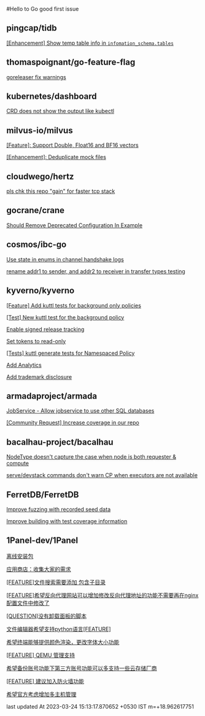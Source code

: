 #Hello to Go good first issue

 
  ## pingcap/tidb
 [[Enhancement] Show temp table info in `infomation_schema.tables`](https://github.com/pingcap/tidb/issues/41686)


  ## thomaspoignant/go-feature-flag
 [goreleaser fix warnings](https://github.com/thomaspoignant/go-feature-flag/issues/598)


  ## kubernetes/dashboard
 [CRD does not show the output like kubectl](https://github.com/kubernetes/dashboard/issues/7633)


  ## milvus-io/milvus
 [[Feature]: Support Double, Float16 and BF16 vectors](https://github.com/milvus-io/milvus/issues/22837)


 [[Enhancement]: Deduplicate mock files](https://github.com/milvus-io/milvus/issues/22562)


  ## cloudwego/hertz
 [pls chk this repo "gain" for faster tcp stack](https://github.com/cloudwego/hertz/issues/639)


  ## gocrane/crane
 [Should Remove Deprecated Configuration In Example](https://github.com/gocrane/crane/issues/719)


  ## cosmos/ibc-go
 [Use state in enums in channel handshake logs ](https://github.com/cosmos/ibc-go/issues/3335)


 [rename addr1 to sender, and addr2 to receiver in transfer types testing](https://github.com/cosmos/ibc-go/issues/3324)


  ## kyverno/kyverno
 [[Feature] Add kuttl tests for background only policies](https://github.com/kyverno/kyverno/issues/6667)


 [[Test] New kuttl test for the background policy](https://github.com/kyverno/kyverno/issues/6605)


 [Enable signed release tracking](https://github.com/kyverno/kyverno/issues/6482)


 [Set tokens to read-only](https://github.com/kyverno/kyverno/issues/6483)


 [[Tests] kuttl generate tests for Namespaced Policy](https://github.com/kyverno/kyverno/issues/6535)


 [Add Analytics](https://github.com/kyverno/kyverno/issues/6480)


 [Add trademark disclosure](https://github.com/kyverno/kyverno/issues/6493)


  ## armadaproject/armada
 [JobService - Allow jobservice to use other SQL databases](https://github.com/armadaproject/armada/issues/2163)


 [[Community Request] Increase coverage in our repo](https://github.com/armadaproject/armada/issues/2167)


  ## bacalhau-project/bacalhau
 [NodeType doesn't capture the case when node is both requester & compute ](https://github.com/bacalhau-project/bacalhau/issues/2178)


 [serve/devstack commands don't warn CP when executors are not available](https://github.com/bacalhau-project/bacalhau/issues/2177)


  ## FerretDB/FerretDB
 [Improve fuzzing with recorded seed data](https://github.com/FerretDB/FerretDB/issues/2100)


 [Improve building with test coverage information](https://github.com/FerretDB/FerretDB/issues/2102)


  ## 1Panel-dev/1Panel
 [离线安装包](https://github.com/1Panel-dev/1Panel/issues/261)


 [应用商店：收集大家的需求](https://github.com/1Panel-dev/1Panel/issues/250)


 [[FEATURE]文件搜索需要添加 包含子目录](https://github.com/1Panel-dev/1Panel/issues/329)


 [[FEATURE]希望反向代理网站可以增加修改反向代理地址的功能不需要再在nginx配置文件中修改了](https://github.com/1Panel-dev/1Panel/issues/324)


 [[QUESTION]没有卸载面板的脚本](https://github.com/1Panel-dev/1Panel/issues/330)


 [文件编辑器希望支持python语言[FEATURE]](https://github.com/1Panel-dev/1Panel/issues/302)


 [希望终端能够提供颜色渲染，更改字体大小功能](https://github.com/1Panel-dev/1Panel/issues/284)


 [[FEATURE] QEMU 管理支持](https://github.com/1Panel-dev/1Panel/issues/311)


 [希望备份账号功能下第三方账号功能可以多支持一些云存储厂商](https://github.com/1Panel-dev/1Panel/issues/227)


 [[FEATURE] 建议加入防火墙功能](https://github.com/1Panel-dev/1Panel/issues/221)


 [希望官方考虑增加多主机管理](https://github.com/1Panel-dev/1Panel/issues/308)




 last updated At 2023-03-24 15:13:17.870652 +0530 IST m=+18.962617751